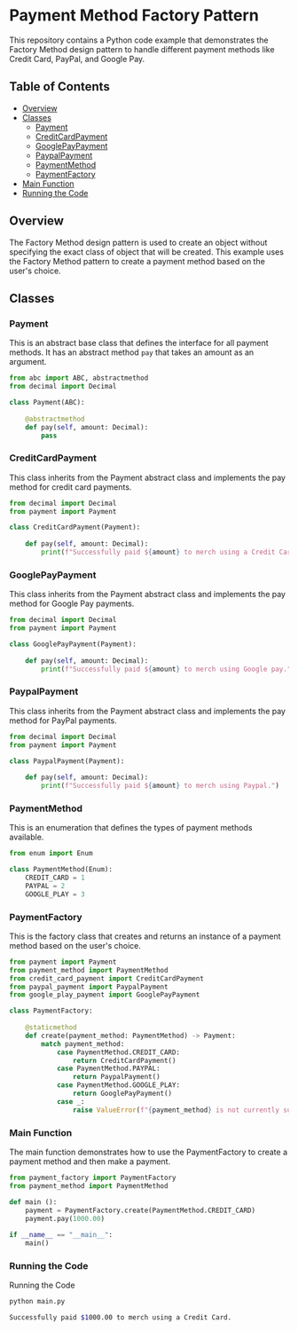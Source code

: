 # Payment Method Factory Pattern

This repository contains a Python code example that demonstrates the Factory Method design pattern to handle different payment methods like Credit Card, PayPal, and Google Pay.

## Table of Contents

- [Overview](#overview)
- [Classes](#classes)
  - [Payment](#payment)
  - [CreditCardPayment](#creditcardpayment)
  - [GooglePayPayment](#googlepaypayment)
  - [PaypalPayment](#paypalpayment)
  - [PaymentMethod](#paymentmethod)
  - [PaymentFactory](#paymentfactory)
- [Main Function](#main-function)
- [Running the Code](#running-the-code)

## Overview

The Factory Method design pattern is used to create an object without specifying the exact class of object that will be created. This example uses the Factory Method pattern to create a payment method based on the user's choice.

## Classes

### Payment

This is an abstract base class that defines the interface for all payment methods. It has an abstract method `pay` that takes an amount as an argument.

```python
from abc import ABC, abstractmethod
from decimal import Decimal

class Payment(ABC):
    
    @abstractmethod
    def pay(self, amount: Decimal):
        pass
```

### CreditCardPayment
This class inherits from the Payment abstract class and implements the pay method for credit card payments.

```python
from decimal import Decimal
from payment import Payment

class CreditCardPayment(Payment):
    
    def pay(self, amount: Decimal):
        print(f"Successfully paid ${amount} to merch using a Credit Card.")
```

### GooglePayPayment
This class inherits from the Payment abstract class and implements the pay method for Google Pay payments.

```python
from decimal import Decimal
from payment import Payment

class GooglePayPayment(Payment):
    
    def pay(self, amount: Decimal):
        print(f"Successfully paid ${amount} to merch using Google pay.")
```

### PaypalPayment
This class inherits from the Payment abstract class and implements the pay method for PayPal payments.

```python
from decimal import Decimal
from payment import Payment

class PaypalPayment(Payment):
    
    def pay(self, amount: Decimal):
        print(f"Successfully paid ${amount} to merch using Paypal.")

```

### PaymentMethod
This is an enumeration that defines the types of payment methods available.
```python
from enum import Enum

class PaymentMethod(Enum):
    CREDIT_CARD = 1
    PAYPAL = 2
    GOOGLE_PLAY = 3

```

### PaymentFactory
This is the factory class that creates and returns an instance of a payment method based on the user's choice.

```python
from payment import Payment
from payment_method import PaymentMethod
from credit_card_payment import CreditCardPayment
from paypal_payment import PaypalPayment
from google_play_payment import GooglePayPayment

class PaymentFactory:
    
    @staticmethod
    def create(payment_method: PaymentMethod) -> Payment:
        match payment_method:
            case PaymentMethod.CREDIT_CARD:
                return CreditCardPayment()
            case PaymentMethod.PAYPAL:
                return PaypalPayment()
            case PaymentMethod.GOOGLE_PLAY:
                return GooglePayPayment()
            case _:
                raise ValueError(f"{payment_method} is not currently supported.")
```

### Main Function
The main function demonstrates how to use the PaymentFactory to create a payment method and then make a payment.


```python
from payment_factory import PaymentFactory
from payment_method import PaymentMethod

def main ():
    payment = PaymentFactory.create(PaymentMethod.CREDIT_CARD)
    payment.pay(1000.00)
    
if __name__ == "__main__":
    main()

```

### Running the Code
Running the Code
```python
python main.py
```

```bash
Successfully paid $1000.00 to merch using a Credit Card.
```